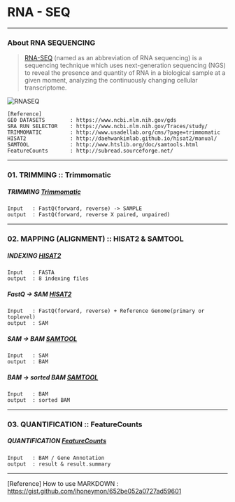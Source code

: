 # RNA - SEQ

*****

### About RNA SEQUENCING

>[RNA-SEQ](https://en.wikipedia.org/wiki/RNA-Seq) (named as an abbreviation of RNA sequencing) is a sequencing technique which uses next-generation sequencing (NGS) to reveal the presence and quantity of RNA in a biological sample at a given moment, analyzing the continuously changing cellular transcriptome.

![RNASEQ](/disk4/bicjh/rna_seq/rnaseq.png)

>
    [Reference]
    GEO DATASETS        : https://www.ncbi.nlm.nih.gov/gds
    SRA RUN SELECTOR    : https://www.ncbi.nlm.nih.gov/Traces/study/
    TRIMMOMATIC         : http://www.usadellab.org/cms/?page=trimmomatic
    HISAT2              : http://daehwankimlab.github.io/hisat2/manual/
    SAMTOOL             : http://www.htslib.org/doc/samtools.html
    FeatureCounts       : http://subread.sourceforge.net/

*****

### 01. TRIMMING :: Trimmomatic

##### TRIMMING [Trimmomatic](http://www.usadellab.org/cms/?page=trimmomatic)
>
    Input 	: FastQ(forward, reverse) -> SAMPLE 
    output	: FastQ(forward, reverse X paired, unpaired)

*****

### 02. MAPPING (ALIGNMENT) :: HISAT2 & SAMTOOL

##### INDEXING [HISAT2](http://daehwankimlab.github.io/hisat2/manual/)
>
    Input 	: FASTA
    output	: 8 indexing files

##### FastQ -> SAM [HISAT2](http://daehwankimlab.github.io/hisat2/manual/)
>
    Input 	: FastQ(forward, reverse) + Reference Genome(primary or toplevel)
    output	: SAM

##### SAM -> BAM [SAMTOOL](http://www.htslib.org/doc/samtools.html)
>
    Input 	: SAM
    output	: BAM

##### BAM -> sorted BAM [SAMTOOL](http://www.htslib.org/doc/samtools.html)
>
    Input 	: BAM
    output	: sorted BAM

*****

### 03. QUANTIFICATION :: FeatureCounts

##### QUANTIFICATION [FeatureCounts](http://subread.sourceforge.net/)
>
    Input 	: BAM / Gene Annotation
    output	: result & result.summary

*****

[Reference] How to use MARKDOWN : https://gist.github.com/ihoneymon/652be052a0727ad59601